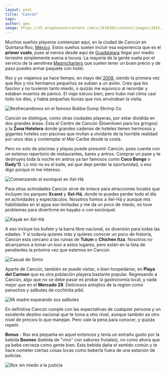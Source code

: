 ```yaml
---
layout: post
title: "Cancún"
tags: 
author: geo
image: https://dl.dropboxusercontent.com/u/1610385/content/images/2015/05/HPIM1910.JPG
---
```

Muchos sueños playeros comienzan aquí, en la ciudad de Cancún en Quintana Roo, [México](/tag/mexico). Estos sueños suelen incluir esa experiencia que es el **primer vuelo**, pues al menos desde aquí de [Guadalajara](/tag/guadalajara) llegar por medio terrestre simplemente suena a locura.  La mayoría de la gente vuela por el servicio de la aerolínea [Magnicharters](http://www.magnicharters.com.mx/) que suelen tener un buen precio y de paso puedes armar paquete con hotel.

Rox y yo viajamos ya hace tiempo, en mayo del [2008](/tag/2008), siendo la primera vez que Rox y mis hermanos pequeños se subían a un avión. Creo que les fascino y no tuvieron tanto miedo, o quizás me equivoco al recordar y estaban muertos de pánico. El viaje estuvo bien, pero hubo mal clima casi todo los días, y había pequeñas lluvias que nos arruinaban la visita.

![Resfrecandonos en el famoso Bubba Gump Shrimp Co](https://dl.dropboxusercontent.com/u/1610385/content/images/2015/05/HPIM1719.JPG)

Cancún se distingue, como otras ciudades playeras, por estar dividida en dos grandes áreas. Esta el Centro de Cancún (Downtown para los gringos) y la **Zona Hotelera** donde grandes cadenas de hoteles tienen hermosos y gigantes hoteles con piscinas que invitan a olvidarte de la horrible realidad por unos días y contemplar el Mar Caribe desde la costa.

Pero no solo de piscinas y playas puede presumir Cancún, pues cuenta con un extenso repertorio de restaurantes, bares y antros. Comprar un pase y te destruyes toda la noche en antros ya tan famosos como **Coco Bongo** o **Dady'O**. Lo mío no es el baile, así que deje perder la oportunidad, o eso digo porque ni me intereso.

![Comenzando el esnóquel en Xel-Há](https://dl.dropboxusercontent.com/u/1610385/content/images/2015/05/HPIM1807.JPG)

Para otras actividades Cancún sirve de enlace para atracciones locales que incluyen los parques **Xcaret** y **Xel-Há**, donde te puedes perder todo el día en actividades y espectáculos. Nosotros fuimos a Xel-Há y aunque mis habilidades en el agua son limitadas y me da un poco de miedo, no tuve problemas para divertirme en kayaks o con esnórquel.  

![Kayak en Xel-Há](https://dl.dropboxusercontent.com/u/1610385/content/images/2015/05/HPIM1823.JPG)

A eso incluye los bufete y la barra libre nacional, es diversión para todas las edades. Y si todavía quieres más y quieres conocer un poco de historia, Cancún esta cercano a las ruinas de **Tulum** o **Chichen Itza**. Nosotros no alcanzamos a tomar un tour a estos lugares, pero están en la lista de pendientes la próxima vez que estemos en Cancún.

![Casual de Simio](https://dl.dropboxusercontent.com/u/1610385/content/images/2015/05/HPIM1897.JPG)

Aparte de Cancún, también se puede visitar, o bien hospedarse, en **Playa del Carmen** que es otra población playera bastante popular. Regresando a Cancún, algo que no se debe pasar es probar la gastronomía local, y nada mejor que en el **Mercado 28**. Deliciosos antojitos de la región como panuchos y salbutes de cochinita pibil.

![Mi madre esperando sus salbutes](https://dl.dropboxusercontent.com/u/1610385/content/images/2015/05/HPIM1904.JPG)

En definitiva Cancún cumple con las expectativas de cualquier persona y un excelente destino nacional que te toma a otro nivel, aunque también es otro nivel de precios lo que manejan. Pero vale la pena para conocer, y quizás repetir.

**Bonus** - Rox era pequeña en aquel entonces y tenía un extraño gusto por la bebida **Boones** (bebida de "vino" con sabores frutales), no como ahora que ya bebe cerveza como gente bien. Esta bebida daña el sentido común y te hace cometer ciertas cosas locas como beberla fuera de una estación de policías.

![Rox sin miedo a la justicia](https://dl.dropboxusercontent.com/u/1610385/content/images/2015/05/HPIM1738.JPG)
